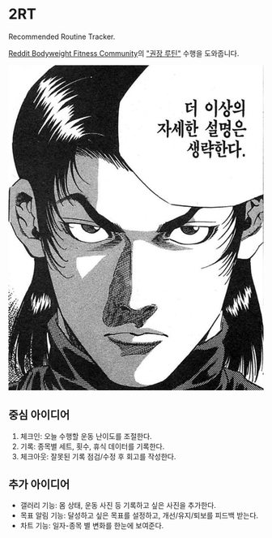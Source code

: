 # 2RT

Recommended Routine Tracker.

[Reddit Bodyweight Fitness Community](https://www.reddit.com/r/bodyweightfitness/)의 ["권장 루틴"](https://www.reddit.com/r/bodyweightfitness/wiki/kb/recommended_routine) 수행을 도와줍니다.

![enough said](./assets//no-further-details.jpg)

## 중심 아이디어

1. 체크인: 오늘 수행할 운동 난이도를 조절한다.
2. 기록: 종목별 세트, 횟수, 휴식 데이터를 기록한다.
3. 체크아웃: 잘못된 기록 점검/수정 후 회고를 작성한다.

## 추가 아이디어

- 갤러리 기능: 몸 상태, 운동 사진 등 기록하고 싶은 사진을 추가한다.
- 목표 알림 기능: 달성하고 싶은 목표를 설정하고, 개선/유지/퇴보를 피드백 받는다.
- 차트 기능: 일자-종목 별 변화를 한눈에 보여준다.

